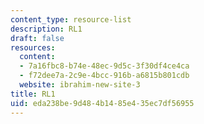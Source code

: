 ```yaml
---
content_type: resource-list
description: RL1
draft: false
resources:
  content:
  - 7a16fbc8-b74e-48ec-9d5c-3f30df4ce4ca
  - f72dee7a-2c9e-4bcc-916b-a6815b801cdb
  website: ibrahim-new-site-3
title: RL1
uid: eda238be-9d48-4b14-85e4-35ec7df56955
---
```

